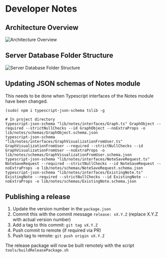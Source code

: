 # Developer Notes

## Architecture Overview

![Architecture Overview](./img/architecture%20overview.png)

## Server Database Folder Structure

![Server Database Folder Structure](./img/database%20folder%20structure.png)

## Updating JSON schemas of Notes module

This needs to be done when Typescript interfaces of the Notes module have been
changed.

```
(sudo) npm i typescript-json-schema tslib -g

# In project directory
typescript-json-schema "lib/notes/interfaces/Graph.ts" GraphObject --required --strictNullChecks --id GraphObject --noExtraProps -o lib/notes/schemas/GraphObject.schema.json
typescript-json-schema "lib/notes/interfaces/GraphVisualizationFromUser.ts" GraphVisualizationFromUser --required --strictNullChecks --id GraphVisualizationFromUser --noExtraProps -o lib/notes/schemas/GraphVisualizationFromUser.schema.json
typescript-json-schema "lib/notes/interfaces/NoteSaveRequest.ts" NoteSaveRequest --required --strictNullChecks --id NoteSaveRequest --noExtraProps -o lib/notes/schemas/NoteSaveRequest.schema.json
typescript-json-schema "lib/notes/interfaces/ExistingNote.ts" ExistingNote --required --strictNullChecks --id ExistingNote --noExtraProps -o lib/notes/schemas/ExistingNote.schema.json
```

## Publishing a release

1. Update the version number in the `package.json`
2. Commit this with the commit message `release: vX.Y.Z` (replace X.Y.Z with actual version number)
3. Add a tag to this commit: `git tag vX.Y.Z`
4. Push commit to remote (if required via PR)
5. Push tag to remote: `git push origin vX.Y.Z`

The release package will now be built remotely with the script 
`tools/buildReleasePackage.sh`
